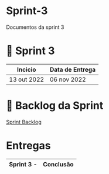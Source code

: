 # Sprint-3
Documentos da sprint 3

# 📆 Sprint 3
| Incicio                    | Data de Entrega |
| -------------------------- | --------------- |
| 13 out 2022 | 06 nov 2022 |


# 📃 Backlog da Sprint

[Sprint Backlog]()


# Entregas
| Sprint 3 -                  | Conclusão |
| --------------------------------------- | --------- |

